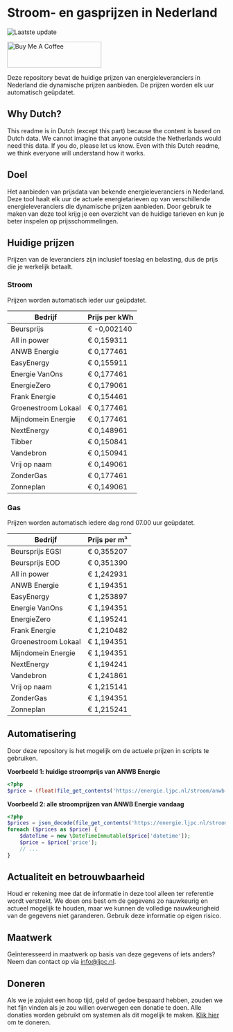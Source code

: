 # Stroom- en gasprijzen in Nederland

![Laatste update](https://img.shields.io/badge/laatste%20update-2024--08--04%2014%3A00%20CET-brightgreen)

<a href="https://www.buymeacoffee.com/Lars-" target="_blank"><img src="https://cdn.buymeacoffee.com/buttons/v2/default-orange.png" alt="Buy Me A Coffee" height="60" style="height: 60px !important;width: 217px !important;" ></a>

Deze repository bevat de huidige prijzen van energieleveranciers in Nederland die dynamische prijzen aanbieden. De prijzen worden elk uur automatisch geüpdatet.

## Why Dutch?

This readme is in Dutch (except this part) because the content is based on Dutch data. We cannot imagine that anyone outside the Netherlands would need this data. If you do, please let us know. Even with this Dutch readme, we think
everyone will understand how it works.

## Doel

Het aanbieden van prijsdata van bekende energieleveranciers in Nederland. Deze tool haalt elk uur de actuele energietarieven op van verschillende energieleveranciers die dynamische prijzen aanbieden. Door gebruik te maken van deze tool
krijg je een overzicht van de huidige tarieven en kun je beter inspelen op prijsschommelingen.

## Huidige prijzen

Prijzen van de leveranciers zijn inclusief toeslag en belasting, dus de prijs die je werkelijk betaalt.

### Stroom

Prijzen worden automatisch ieder uur geüpdatet.

 Bedrijf | Prijs per kWh 
---------|---------------
Beursprijs | € -0,002140
All in power | € 0,159311
ANWB Energie | € 0,177461
EasyEnergy | € 0,155911
Energie VanOns | € 0,177461
EnergieZero | € 0,179061
Frank Energie | € 0,154461
Groenestroom Lokaal | € 0,177461
Mijndomein Energie | € 0,177461
NextEnergy | € 0,148961
Tibber | € 0,150841
Vandebron | € 0,150941
Vrij op naam | € 0,149061
ZonderGas | € 0,177461
Zonneplan | € 0,149061


### Gas

Prijzen worden automatisch iedere dag rond 07.00 uur geüpdatet.

 Bedrijf | Prijs per m³ 
---------|--------------
Beursprijs EGSI | € 0,355207
Beursprijs EOD | € 0,351390
All in power | € 1,242931
ANWB Energie | € 1,194351
EasyEnergy | € 1,253897
Energie VanOns | € 1,194351
EnergieZero | € 1,195241
Frank Energie | € 1,210482
Groenestroom Lokaal | € 1,194351
Mijndomein Energie | € 1,194351
NextEnergy | € 1,194241
Vandebron | € 1,241861
Vrij op naam | € 1,215141
ZonderGas | € 1,194351
Zonneplan | € 1,215241


## Automatisering

Door deze repository is het mogelijk om de actuele prijzen in scripts te gebruiken.

**Voorbeeld 1: huidige stroomprijs van ANWB Energie**

```php
<?php
$price = (float)file_get_contents('https://energie.ljpc.nl/stroom/anwb-energie-nu.txt');

```

**Voorbeeld 2: alle stroomprijzen van ANWB Energie vandaag**

```php
<?php
$prices = json_decode(file_get_contents('https://energie.ljpc.nl/stroom/all-in-power-vandaag.json'),true);
foreach ($prices as $price) {
    $dateTime = new \DateTimeImmutable($price['datetime']);
    $price = $price['price'];
    // ...
}
```

## Actualiteit en betrouwbaarheid

Houd er rekening mee dat de informatie in deze tool alleen ter referentie wordt verstrekt. We doen ons best om de gegevens zo nauwkeurig en actueel mogelijk te houden, maar we kunnen de volledige nauwkeurigheid van de gegevens niet
garanderen. Gebruik deze informatie op eigen risico.

## Maatwerk

Geïnteresseerd in maatwerk op basis van deze gegevens of iets anders? Neem dan contact op
via [info@ljpc.nl](mailto:info@ljpc.nl?subject=Energie%20prijzen).

## Doneren

Als we je zojuist een hoop tijd, geld of gedoe bespaard hebben, zouden we het fijn vinden als je zou willen overwegen een
donatie te doen. Alle donaties worden gebruikt om systemen als dit mogelijk te
maken. [Klik hier](https://www.buymeacoffee.com/Lars-) om te doneren.
